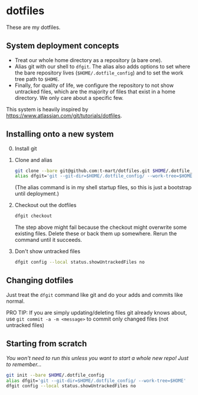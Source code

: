 # dotfiles

These are my dotfiles.

## System deployment concepts

- Treat our whole home directory as a repository (a bare one).
- Alias git with our shell to `dfgit`. The alias also adds options to set where the bare
repository lives (`$HOME/.dotfile_config`) and to set the work tree path to `$HOME`.
- Finally, for quality of life, we configure the repository to not show untracked files, which are
the majority of files that exist in a home directory. We only care about a specific few.

This system is heavily inspired by <https://www.atlassian.com/git/tutorials/dotfiles>.

## Installing onto a new system

0. Install git

1. Clone and alias

    ```sh
    git clone --bare git@github.com:t-mart/dotfiles.git $HOME/.dotfile_config
    alias dfgit='git --git-dir=$HOME/.dotfile_config/ --work-tree=$HOME'
    ```

    (The alias command is in my shell startup files, so this is just a bootstrap until deployment.)

2. Checkout out the dotfiles

    ```sh
    dfgit checkout
    ```

    The step above might fail because the checkout might overwrite some existing files. Delete these
    or back them up somewhere. Rerun the command until it succeeds.

3. Don't show untracked files

    ```sh
    dfgit config --local status.showUntrackedFiles no
    ```

## Changing dotfiles

Just treat the `dfgit` command like git and do your adds and commits like normal.

PRO TIP: If you are simply updating/deleting files git already knows about, use
`git commit -a -m <message>` to commit only changed files (not untracked files)

## Starting from scratch

*You won't need to run this unless you want to start a whole new repo! Just to remember...*

```zsh
git init --bare $HOME/.dotfile_config
alias dfgit='git --git-dir=$HOME/.dotfile_config/ --work-tree=$HOME'
dfgit config --local status.showUntrackedFiles no
```
